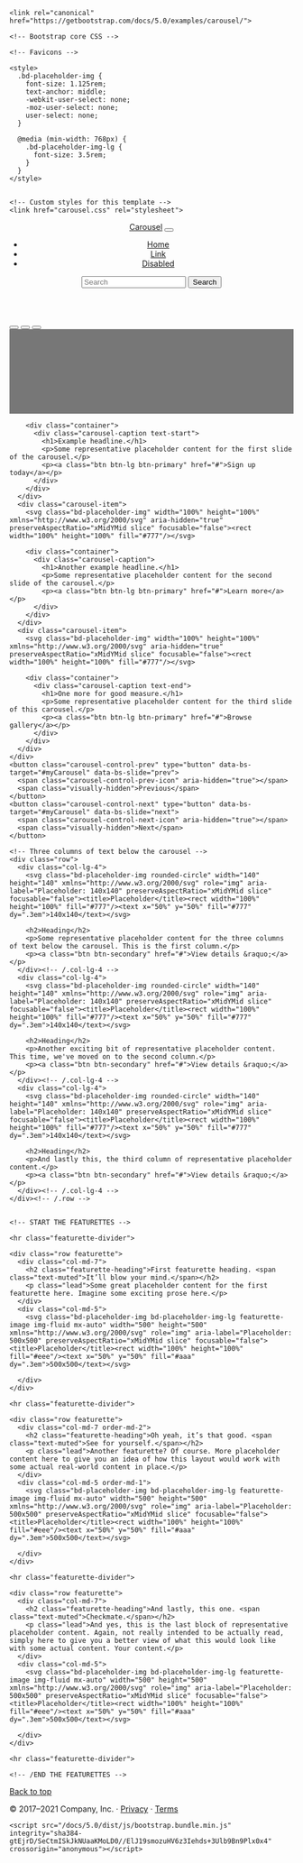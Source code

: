 
<!doctype html>
<html lang="en">
  <head>
    <meta charset="utf-8">
    <meta name="viewport" content="width=device-width, initial-scale=1">
    <meta name="description" content="">
    <meta name="author" content="Mark Otto, Jacob Thornton, and Bootstrap contributors">
    <meta name="generator" content="Hugo 0.83.1">
    <title>Carousel Template · Bootstrap v5.0</title>

    <link rel="canonical" href="https://getbootstrap.com/docs/5.0/examples/carousel/">

    <!-- Bootstrap core CSS -->
<link href="/docs/5.0/dist/css/bootstrap.min.css" rel="stylesheet" integrity="sha384-+0n0xVW2eSR5OomGNYDnhzAbDsOXxcvSN1TPprVMTNDbiYZCxYbOOl7+AMvyTG2x" crossorigin="anonymous">

    <!-- Favicons -->
<link rel="apple-touch-icon" href="/docs/5.0/assets/img/favicons/apple-touch-icon.png" sizes="180x180">
<link rel="icon" href="/docs/5.0/assets/img/favicons/favicon-32x32.png" sizes="32x32" type="image/png">
<link rel="icon" href="/docs/5.0/assets/img/favicons/favicon-16x16.png" sizes="16x16" type="image/png">
<link rel="manifest" href="/docs/5.0/assets/img/favicons/manifest.json">
<link rel="mask-icon" href="/docs/5.0/assets/img/favicons/safari-pinned-tab.svg" color="#7952b3">
<link rel="icon" href="/docs/5.0/assets/img/favicons/favicon.ico">
<meta name="theme-color" content="#7952b3">


    <style>
      .bd-placeholder-img {
        font-size: 1.125rem;
        text-anchor: middle;
        -webkit-user-select: none;
        -moz-user-select: none;
        user-select: none;
      }

      @media (min-width: 768px) {
        .bd-placeholder-img-lg {
          font-size: 3.5rem;
        }
      }
    </style>

    
    <!-- Custom styles for this template -->
    <link href="carousel.css" rel="stylesheet">
  </head>
  <body>
    
<header>
  <nav class="navbar navbar-expand-md navbar-dark fixed-top bg-dark">
    <div class="container-fluid">
      <a class="navbar-brand" href="#">Carousel</a>
      <button class="navbar-toggler" type="button" data-bs-toggle="collapse" data-bs-target="#navbarCollapse" aria-controls="navbarCollapse" aria-expanded="false" aria-label="Toggle navigation">
        <span class="navbar-toggler-icon"></span>
      </button>
      <div class="collapse navbar-collapse" id="navbarCollapse">
        <ul class="navbar-nav me-auto mb-2 mb-md-0">
          <li class="nav-item">
            <a class="nav-link active" aria-current="page" href="#">Home</a>
          </li>
          <li class="nav-item">
            <a class="nav-link" href="#">Link</a>
          </li>
          <li class="nav-item">
            <a class="nav-link disabled" href="#" tabindex="-1" aria-disabled="true">Disabled</a>
          </li>
        </ul>
        <form class="d-flex">
          <input class="form-control me-2" type="search" placeholder="Search" aria-label="Search">
          <button class="btn btn-outline-success" type="submit">Search</button>
        </form>
      </div>
    </div>
  </nav>
</header>

<main>

  <div id="myCarousel" class="carousel slide" data-bs-ride="carousel">
    <div class="carousel-indicators">
      <button type="button" data-bs-target="#myCarousel" data-bs-slide-to="0" class="active" aria-current="true" aria-label="Slide 1"></button>
      <button type="button" data-bs-target="#myCarousel" data-bs-slide-to="1" aria-label="Slide 2"></button>
      <button type="button" data-bs-target="#myCarousel" data-bs-slide-to="2" aria-label="Slide 3"></button>
    </div>
    <div class="carousel-inner">
      <div class="carousel-item active">
        <svg class="bd-placeholder-img" width="100%" height="100%" xmlns="http://www.w3.org/2000/svg" aria-hidden="true" preserveAspectRatio="xMidYMid slice" focusable="false"><rect width="100%" height="100%" fill="#777"/></svg>

        <div class="container">
          <div class="carousel-caption text-start">
            <h1>Example headline.</h1>
            <p>Some representative placeholder content for the first slide of the carousel.</p>
            <p><a class="btn btn-lg btn-primary" href="#">Sign up today</a></p>
          </div>
        </div>
      </div>
      <div class="carousel-item">
        <svg class="bd-placeholder-img" width="100%" height="100%" xmlns="http://www.w3.org/2000/svg" aria-hidden="true" preserveAspectRatio="xMidYMid slice" focusable="false"><rect width="100%" height="100%" fill="#777"/></svg>

        <div class="container">
          <div class="carousel-caption">
            <h1>Another example headline.</h1>
            <p>Some representative placeholder content for the second slide of the carousel.</p>
            <p><a class="btn btn-lg btn-primary" href="#">Learn more</a></p>
          </div>
        </div>
      </div>
      <div class="carousel-item">
        <svg class="bd-placeholder-img" width="100%" height="100%" xmlns="http://www.w3.org/2000/svg" aria-hidden="true" preserveAspectRatio="xMidYMid slice" focusable="false"><rect width="100%" height="100%" fill="#777"/></svg>

        <div class="container">
          <div class="carousel-caption text-end">
            <h1>One more for good measure.</h1>
            <p>Some representative placeholder content for the third slide of this carousel.</p>
            <p><a class="btn btn-lg btn-primary" href="#">Browse gallery</a></p>
          </div>
        </div>
      </div>
    </div>
    <button class="carousel-control-prev" type="button" data-bs-target="#myCarousel" data-bs-slide="prev">
      <span class="carousel-control-prev-icon" aria-hidden="true"></span>
      <span class="visually-hidden">Previous</span>
    </button>
    <button class="carousel-control-next" type="button" data-bs-target="#myCarousel" data-bs-slide="next">
      <span class="carousel-control-next-icon" aria-hidden="true"></span>
      <span class="visually-hidden">Next</span>
    </button>
  </div>


  <!-- Marketing messaging and featurettes
  ================================================== -->
  <!-- Wrap the rest of the page in another container to center all the content. -->

  <div class="container marketing">

    <!-- Three columns of text below the carousel -->
    <div class="row">
      <div class="col-lg-4">
        <svg class="bd-placeholder-img rounded-circle" width="140" height="140" xmlns="http://www.w3.org/2000/svg" role="img" aria-label="Placeholder: 140x140" preserveAspectRatio="xMidYMid slice" focusable="false"><title>Placeholder</title><rect width="100%" height="100%" fill="#777"/><text x="50%" y="50%" fill="#777" dy=".3em">140x140</text></svg>

        <h2>Heading</h2>
        <p>Some representative placeholder content for the three columns of text below the carousel. This is the first column.</p>
        <p><a class="btn btn-secondary" href="#">View details &raquo;</a></p>
      </div><!-- /.col-lg-4 -->
      <div class="col-lg-4">
        <svg class="bd-placeholder-img rounded-circle" width="140" height="140" xmlns="http://www.w3.org/2000/svg" role="img" aria-label="Placeholder: 140x140" preserveAspectRatio="xMidYMid slice" focusable="false"><title>Placeholder</title><rect width="100%" height="100%" fill="#777"/><text x="50%" y="50%" fill="#777" dy=".3em">140x140</text></svg>

        <h2>Heading</h2>
        <p>Another exciting bit of representative placeholder content. This time, we've moved on to the second column.</p>
        <p><a class="btn btn-secondary" href="#">View details &raquo;</a></p>
      </div><!-- /.col-lg-4 -->
      <div class="col-lg-4">
        <svg class="bd-placeholder-img rounded-circle" width="140" height="140" xmlns="http://www.w3.org/2000/svg" role="img" aria-label="Placeholder: 140x140" preserveAspectRatio="xMidYMid slice" focusable="false"><title>Placeholder</title><rect width="100%" height="100%" fill="#777"/><text x="50%" y="50%" fill="#777" dy=".3em">140x140</text></svg>

        <h2>Heading</h2>
        <p>And lastly this, the third column of representative placeholder content.</p>
        <p><a class="btn btn-secondary" href="#">View details &raquo;</a></p>
      </div><!-- /.col-lg-4 -->
    </div><!-- /.row -->


    <!-- START THE FEATURETTES -->

    <hr class="featurette-divider">

    <div class="row featurette">
      <div class="col-md-7">
        <h2 class="featurette-heading">First featurette heading. <span class="text-muted">It’ll blow your mind.</span></h2>
        <p class="lead">Some great placeholder content for the first featurette here. Imagine some exciting prose here.</p>
      </div>
      <div class="col-md-5">
        <svg class="bd-placeholder-img bd-placeholder-img-lg featurette-image img-fluid mx-auto" width="500" height="500" xmlns="http://www.w3.org/2000/svg" role="img" aria-label="Placeholder: 500x500" preserveAspectRatio="xMidYMid slice" focusable="false"><title>Placeholder</title><rect width="100%" height="100%" fill="#eee"/><text x="50%" y="50%" fill="#aaa" dy=".3em">500x500</text></svg>

      </div>
    </div>

    <hr class="featurette-divider">

    <div class="row featurette">
      <div class="col-md-7 order-md-2">
        <h2 class="featurette-heading">Oh yeah, it’s that good. <span class="text-muted">See for yourself.</span></h2>
        <p class="lead">Another featurette? Of course. More placeholder content here to give you an idea of how this layout would work with some actual real-world content in place.</p>
      </div>
      <div class="col-md-5 order-md-1">
        <svg class="bd-placeholder-img bd-placeholder-img-lg featurette-image img-fluid mx-auto" width="500" height="500" xmlns="http://www.w3.org/2000/svg" role="img" aria-label="Placeholder: 500x500" preserveAspectRatio="xMidYMid slice" focusable="false"><title>Placeholder</title><rect width="100%" height="100%" fill="#eee"/><text x="50%" y="50%" fill="#aaa" dy=".3em">500x500</text></svg>

      </div>
    </div>

    <hr class="featurette-divider">

    <div class="row featurette">
      <div class="col-md-7">
        <h2 class="featurette-heading">And lastly, this one. <span class="text-muted">Checkmate.</span></h2>
        <p class="lead">And yes, this is the last block of representative placeholder content. Again, not really intended to be actually read, simply here to give you a better view of what this would look like with some actual content. Your content.</p>
      </div>
      <div class="col-md-5">
        <svg class="bd-placeholder-img bd-placeholder-img-lg featurette-image img-fluid mx-auto" width="500" height="500" xmlns="http://www.w3.org/2000/svg" role="img" aria-label="Placeholder: 500x500" preserveAspectRatio="xMidYMid slice" focusable="false"><title>Placeholder</title><rect width="100%" height="100%" fill="#eee"/><text x="50%" y="50%" fill="#aaa" dy=".3em">500x500</text></svg>

      </div>
    </div>

    <hr class="featurette-divider">

    <!-- /END THE FEATURETTES -->

  </div><!-- /.container -->


  <!-- FOOTER -->
  <footer class="container">
    <p class="float-end"><a href="#">Back to top</a></p>
    <p>&copy; 2017–2021 Company, Inc. &middot; <a href="#">Privacy</a> &middot; <a href="#">Terms</a></p>
  </footer>
</main>


    <script src="/docs/5.0/dist/js/bootstrap.bundle.min.js" integrity="sha384-gtEjrD/SeCtmISkJkNUaaKMoLD0//ElJ19smozuHV6z3Iehds+3Ulb9Bn9Plx0x4" crossorigin="anonymous"></script>

      
  </body>
</html>
